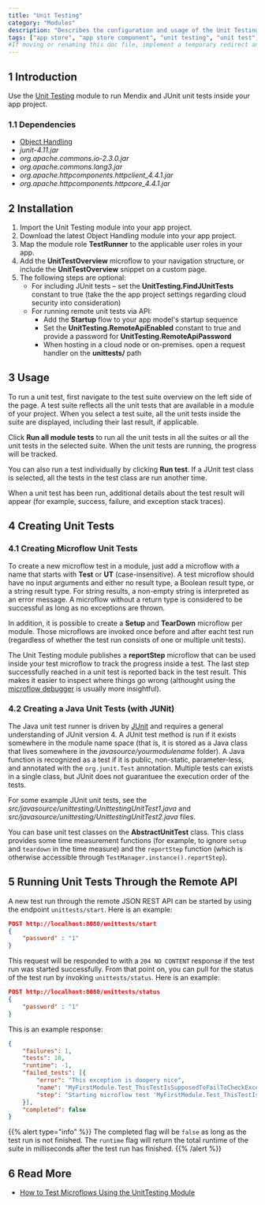 ```yaml
---
title: "Unit Testing"
category: "Modules"
description: "Describes the configuration and usage of the Unit Testing module, which is available in the Mendix App Store."
tags: ["app store", "app store component", "unit testing", "unit test", "test suite", "testing", "qa", "quality", "platform support"]
#If moving or renaming this doc file, implement a temporary redirect and let the respective team know they should update the URL in the product. See Mapping to Products for more details.
---
```


## 1 Introduction

Use the [Unit Testing](https://appstore.home.mendix.com/link/app/390/) module to run Mendix and JUnit unit tests inside your app project.

### 1.1 Dependencies

* [Object Handling](/appstore/modules/object-handling)
* *junit-4.11.jar*
* *org.apache.commons.io-2.3.0.jar*
* *org.apache.commons.lang3.jar*
* *org.apache.httpcomponents.httpclient_4.4.1.jar*
* *org.apache.httpcomponents.httpcore_4.4.1.jar*

## 2 Installation

1. Import the Unit Testing module into your app project.
2. Download the latest Object Handling module into your app project.
3. Map the module role **TestRunner** to the applicable user roles in your app.
4. Add the **UnitTestOverview** microflow to your navigation structure, or include the **UnitTestOverview** snippet on a custom page.
5. The following steps are optional:
	* For including JUnit tests – set the **UnitTesting.FindJUnitTests** constant to true (take the the app project settings regarding cloud security into consideration)
	* For running remote unit tests via API:
		* Add the **Startup** flow to your app model's startup sequence
		* Set the **UnitTesting.RemoteApiEnabled** constant to true and provide a password for **UnitTesting.RemoteApiPassword**
		* When hosting in a cloud node or on-premises. open a request handler on the **unittests/** path

## 3 Usage

To run a unit test, first navigate to the test suite overview on the left side of the page. A test suite reflects all the unit tests that are available in a module of your project. When you select  a test suite, all the unit tests inside the suite are displayed, including their last result, if applicable.

Click **Run all module tests** to run all the unit tests in all the suites or all the unit tests in the selected suite. When the unit tests are running, the progress will be tracked.

You can also run a test individually by clicking **Run test**. If a JUnit test class is selected, all the tests in the test class are run another time.

When a unit test has been run, additional details about the test result will appear (for example, success, failure, and exception stack traces).

## 4 Creating Unit Tests

### 4.1 Creating Microflow Unit Tests

To create a new microflow test in a module, just add a microflow with a name that starts with **Test** or **UT** (case-insensitive). A test microflow should have no input arguments and either no result type, a Boolean result type, or a string result type. For string results, a non-empty string is interpreted as an error message. A microflow without a return type is considered to be successful as long as no exceptions are thrown.

In addition, it is possible to create a **Setup** and **TearDown** microflow per module. Those microflows are invoked once before and after eacht test run (regardless of whether the test run consists of one or multiple unit tests).

The Unit Testing module publishes a **reportStep** microflow that can be used inside your test microflow to track the progress inside a test. The last step successfully reached in a unit test is reported back in the test result. This makes it easier to inspect where things go wrong (althought using the [microflow debugger](/howto/monitoring-troubleshooting/debug-microflows) is usually more insightful).

### 4.2 Creating a Java Unit Tests (with JUNit)

The Java unit test runner is driven by [JUnit](https://junit.org/junit5/) and requires a general understanding of JUnit version 4. A JUnit test method is run if it exists somewhere in the module name space (that is, it is stored as a Java class that lives somewhere in the *javasource/yourmodulename* folder). A Java function is recognized as a test if it is public, non-static, parameter-less, and annotated with the `org.junit.Test` annotation. Multiple tests can exists in a single class, but JUnit does not guarantuee the execution order of the tests.

For some example JUnit unit tests, see the *src/javasource/unittesting/UnittestingUnitTest1.java* and *src/javasource/unittesting/UnittestingUnitTest2.java* files.

You can base unit test classes on the **AbstractUnitTest** class. This class provides some time measurement functions (for example, to ignore `setup` and `teardown` in the time measure) and the `reportStep` function (which is otherwise accessible through `TestManager.instance().reportStep`).

## 5 Running Unit Tests Through the Remote API

A new test run through the remote JSON REST API can be started by using the endpoint `unittests/start`. Here is an example:

```json
POST http://localhost:8080/unittests/start
{
	"password" : "1"
}
```

This request will be responded to with a `204 NO CONTENT` response if the test run was started successfully. From that point on, you can pull for the status of the test run by invoking `unittests/status`. Here is an example:

```json
POST http://localhost:8080/unittests/status
{
	"password" : "1"
}
```

This is an example response:

```json
{
    "failures": 1,
    "tests": 10,
    "runtime": -1,
    "failed_tests": [{
        "error": "This exception is doopery nice",
        "name": "MyFirstModule.Test_ThisTestIsSupposedToFailToCheckExceptionRendering",
        "step": "Starting microflow test 'MyFirstModule.Test_ThisTestIsSupposedToFailToCheckExceptionRendering'"
    }],
    "completed": false
}
```

{{% alert type="info" %}}
The completed flag will be `false` as long as the test run is not finished. The `runtime` flag will return the total runtime of the suite in milliseconds after the test run has finished.
{{% /alert %}}

## 6 Read More

* [How to Test Microflows Using the UnitTesting Module](https://docs.mendix.com/howto/testing/testing-microflows-using-the-unittesting-module)